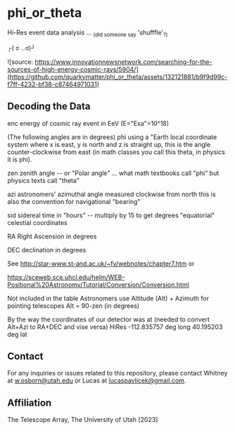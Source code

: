 # phi_or_theta
Hi-Res event data analysis ... <sub>(did someone say </sub>'shufffle'<sub>?)</sub> 



 ┌( ಠ ◡ಠ)┘


![source: https://www.innovationnewsnetwork.com/searching-for-the-sources-of-high-energy-cosmic-rays/5904/](https://github.com/quarkymatter/phi_or_theta/assets/132121881/b9f9d99c-f7ff-4232-bf38-c87464971031)



## Decoding the Data


enc    energy of cosmic ray event in EeV (E="Exa"=10^18)

(The following angles are in degrees)
phi     using a "Earth local coordinate system where x is east, y is north and z is straight up, this is the angle counter-clockwise from east (in math classes you call this theta, in physics it is phi).

zen    zenith angle -- or "Polar angle" ... what math textbooks call "phi" but physics texts call "theta"

azi     astronomers' azimuthal angle measured clockwise from north this is also the convention for navigational "bearing"

sid    sidereal time in "hours" -- multiply by 15 to get degrees "equatorial" celestial coordinates

RA    Right Ascension in degrees

DEC  declination in degrees

See http://star-www.st-and.ac.uk/~fv/webnotes/chapter7.htm or

https://sceweb.sce.uhcl.edu/helm/WEB-Positional%20Astronomy/Tutorial/Conversion/Conversion.html


Not included in the table
Astronomers use Altitude (Alt) + Azimuth for pointing telescopes
Alt = 90-zen (in degrees)

By the way the coordinates of our detector was at (needed to convert Alt+Azi to RA+DEC and vise versa)
HiRes
-112.835757 deg long
40.195203     deg lat






## Contact


For any inquiries or issues related to this repository, please contact Whitney at [w.osborn@utah.edu](mailto:w.osborn@utah.edu) or Lucas at [lucaspavlicek@gmail.com](mailto:lucas.pavlicek@gmail.com).


## Affiliation
The Telescope Array, The University of Utah 
[2023]
